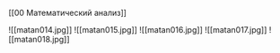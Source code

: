 [[00 Математический анализ]]

![[matan014.jpg]]
![[matan015.jpg]]
![[matan016.jpg]]
![[matan017.jpg]]
![[matan018.jpg]]